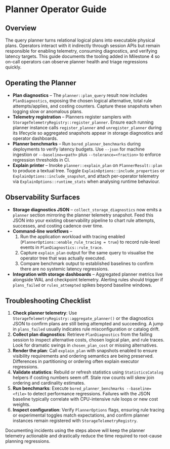 # Planner Operator Guide

## Overview
The query planner turns relational logical plans into executable physical plans. Operators interact with it indirectly through session APIs but remain responsible for enabling telemetry, consuming diagnostics, and verifying latency targets. This guide documents the tooling added in Milestone 4 so on-call operators can observe planner health and triage regressions quickly.

## Operating the Planner
- **Plan diagnostics** – The `planner::plan_query` result now includes `PlanDiagnostics`, exposing the chosen logical alternative, total rule attempts/applies, and costing counters. Capture these snapshots when logging slow or anomalous plans.
- **Telemetry registration** – Planners register samplers with `StorageTelemetryRegistry::register_planner`. Ensure each running planner instance calls `register_planner` and `unregister_planner` during its lifecycle so aggregated snapshots appear in storage diagnostics and operator dashboards.
- **Planner benchmarks** – Run `bored_planner_benchmarks` during deployments to verify latency budgets. Use `--json` for machine ingestion or `--baseline=<path>` plus `--tolerance=<fraction>` to enforce regression thresholds in CI.
- **Explain printer** – Invoke `planner::explain_plan` on `PlannerResult::plan` to produce a textual tree. Toggle `ExplainOptions::include_properties` or `ExplainOptions::include_snapshot`, and attach per-operator telemetry via `ExplainOptions::runtime_stats` when analysing runtime behaviour.

## Observability Surfaces
- **Storage diagnostics JSON** – `collect_storage_diagnostics` now emits a `planner` section mirroring the planner telemetry snapshot. Feed this JSON into your existing observability pipeline to chart rule attempts, successes, and costing cadence over time.
- **Command-line workflows** –
  1. Run the application workload with tracing enabled (`PlannerOptions::enable_rule_tracing = true`) to record rule-level events in `PlanDiagnostics::rule_trace`.
  2. Capture `explain_plan` output for the same query to visualise the operator tree that was actually executed.
  3. Compare benchmark output to established baselines to confirm there are no systemic latency regressions.
- **Integration with storage dashboards** – Aggregated planner metrics live alongside WAL and checkpoint telemetry. Alerting rules should trigger if `plans_failed` or `rules_attempted` spikes beyond baseline windows.

## Troubleshooting Checklist
1. **Check planner telemetry**: Use `StorageTelemetryRegistry::aggregate_planner()` or the diagnostics JSON to confirm plans are still being attempted and succeeding. A jump in `plans_failed` usually indicates rule misconfiguration or catalog drift.
2. **Collect plan diagnostics**: Retrieve `PlanDiagnostics` from the failing session to inspect alternative costs, chosen logical plan, and rule traces. Look for dramatic swings in `chosen_plan_cost` or missing alternatives.
3. **Render the plan**: Call `explain_plan` with snapshots enabled to ensure visibility requirements and ordering semantics are being preserved. Differences in partitioning or ordering often explain executor regressions.
4. **Validate statistics**: Rebuild or refresh statistics using `StatisticsCatalog` helpers if costing numbers seem off. Stale row counts will skew join ordering and cardinality estimates.
5. **Run benchmarks**: Execute `bored_planner_benchmarks --baseline=<file>` to detect performance regressions. Failures with the JSON baseline typically correlate with CPU-intensive rule loops or new cost weights.
6. **Inspect configuration**: Verify `PlannerOptions` flags, ensuring rule tracing or experimental toggles match expectations, and confirm planner instances remain registered with `StorageTelemetryRegistry`.

Documenting incidents using the steps above will keep the planner telemetry actionable and drastically reduce the time required to root-cause planning regressions.
